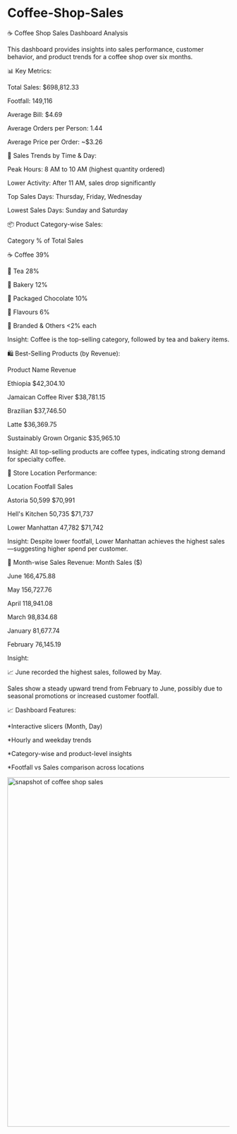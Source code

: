 # Coffee-Shop-Sales

☕ Coffee Shop Sales Dashboard Analysis

This dashboard provides insights into sales performance, customer behavior, and product trends for a coffee shop over six months.

📊 Key Metrics:

Total Sales: $698,812.33

Footfall: 149,116

Average Bill: $4.69

Average Orders per Person: 1.44

Average Price per Order: ~$3.26

📅 Sales Trends by Time & Day:

Peak Hours: 8 AM to 10 AM (highest quantity ordered)

Lower Activity: After 11 AM, sales drop significantly

Top Sales Days: Thursday, Friday, Wednesday

Lowest Sales Days: Sunday and Saturday

📦 Product Category-wise Sales:

Category	% of Total Sales

☕ Coffee	39%

🍵 Tea	28%

🥐 Bakery	12%

🍫 Packaged Chocolate	10%

🧂 Flavours	6%

🧃 Branded & Others	<2% each

Insight: Coffee is the top-selling category, followed by tea and bakery items.

🛍️ Best-Selling Products (by Revenue):

Product Name	Revenue

Ethiopia	$42,304.10

Jamaican Coffee River	$38,781.15

Brazilian	$37,746.50

Latte	$36,369.75

Sustainably Grown Organic	$35,965.10


Insight: All top-selling products are coffee types, indicating strong demand for specialty coffee.

🏬 Store Location Performance:

Location	Footfall	Sales

Astoria	50,599	$70,991

Hell's Kitchen	50,735	$71,737

Lower Manhattan	47,782	$71,742

Insight: Despite lower footfall, Lower Manhattan achieves the highest sales—suggesting higher spend per customer.

📆 Month-wise Sales Revenue:
Month	Sales ($)

June	166,475.88

May	156,727.76

April	118,941.08

March	98,834.68

January	81,677.74

February	76,145.19

Insight:

📈 June recorded the highest sales, followed by May.

Sales show a steady upward trend from February to June, possibly due to seasonal promotions or increased customer footfall.

📈 Dashboard Features:

*Interactive slicers (Month, Day)

*Hourly and weekday trends

*Category-wise and product-level insights

*Footfall vs Sales comparison across locations

<img width="1847" height="793" alt="snapshot of coffee shop sales" src="https://github.com/user-attachments/assets/7299cbb8-3d75-45e5-9eda-7d718fb6d3df" />


